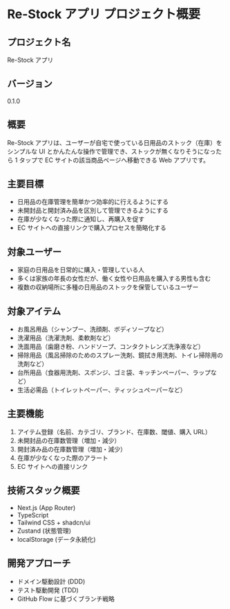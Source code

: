 # Re-Stock アプリ プロジェクト概要

## プロジェクト名

Re-Stock アプリ

## バージョン

0.1.0

## 概要

Re-Stock アプリは、ユーザーが自宅で使っている日用品のストック（在庫）をシンプルな UI とかんたんな操作で管理でき、ストックが無くなりそうになったら 1 タップで EC サイトの該当商品ページへ移動できる Web アプリです。

## 主要目標

- 日用品の在庫管理を簡単かつ効率的に行えるようにする
- 未開封品と開封済み品を区別して管理できるようにする
- 在庫が少なくなった際に通知し、再購入を促す
- EC サイトへの直接リンクで購入プロセスを簡略化する

## 対象ユーザー

- 家庭の日用品を日常的に購入・管理している人
- 多くは家族の年長の女性だが、働く女性や日用品を購入する男性も含む
- 複数の収納場所に多種の日用品のストックを保管しているユーザー

## 対象アイテム

- お風呂用品（シャンプー、洗顔剤、ボディソープなど）
- 洗濯用品（洗濯洗剤、柔軟剤など）
- 洗面用品（歯磨き粉、ハンドソープ、コンタクトレンズ洗浄液など）
- 掃除用品（風呂掃除のためのスプレー洗剤、鏡拭き用洗剤、トイレ掃除用の洗剤など）
- 台所用品（食器用洗剤、スポンジ、ゴミ袋、キッチンペーパー、ラップなど）
- 生活必需品（トイレットペーパー、ティッシュペーパーなど）

## 主要機能

1. アイテム登録（名前、カテゴリ、ブランド、在庫数、閾値、購入 URL）
2. 未開封品の在庫数管理（増加・減少）
3. 開封済み品の在庫数管理（増加・減少）
4. 在庫が少なくなった際のアラート
5. EC サイトへの直接リンク

## 技術スタック概要

- Next.js (App Router)
- TypeScript
- Tailwind CSS + shadcn/ui
- Zustand (状態管理)
- localStorage (データ永続化)

## 開発アプローチ

- ドメイン駆動設計 (DDD)
- テスト駆動開発 (TDD)
- GitHub Flow に基づくブランチ戦略
